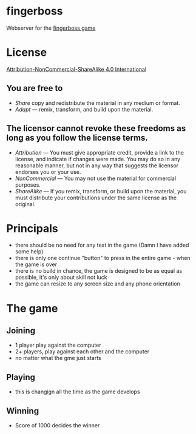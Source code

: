 # fingerboss

Webserver for the [fingerboss game](http://fingerboss.com)

# License
[Attribution-NonCommercial-ShareAlike 4.0 International](http://creativecommons.org/licenses/by-nc-sa/4.0/)

## You are free to
- *Share* copy and redistribute the material in any medium or format. 
- *Adapt* — remix, transform, and build upon the material. 

## The licensor cannot revoke these freedoms as long as you follow the license terms.
- *Attribution* — You must give appropriate credit, provide a link to the license, and indicate if changes were made. You may do so in any reasonable manner, but not in any way that suggests the licensor endorses you or your use.
- *NonCommercial* — You may not use the material for commercial purposes.
- *ShareAlike* — If you remix, transform, or build upon the material, you must distribute your contributions under the same license as the original.

# Principals
- there should be no need for any text in the game (Damn I have added some help)
- there is only one continue "button" to press in the entire game - when the game is over
- there is no build in chance, the game is designed to be as equal as possible, it's only about skill not luck
- the game can resize to any screen size and any phone orientation

# The game

## Joining
- 1 player play against the computer
- 2+ players, play against each other and the computer
- no matter what the gme just starts

## Playing
- this is changign all the time as the game develops

## Winning
- Score of 1000 decides the winner
